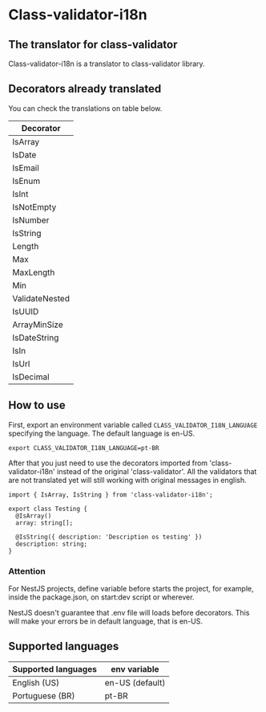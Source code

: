 # Class-validator-i18n

## The translator for class-validator

Class-validator-i18n is a translator to class-validator library.

## Decorators already translated

You can check the translations on table below.

| Decorator      |
| -------------- |
| IsArray        |
| IsDate         |
| IsEmail        |
| IsEnum         |
| IsInt          |
| IsNotEmpty     |
| IsNumber       |
| IsString       |
| Length         |
| Max            |
| MaxLength      |
| Min            |
| ValidateNested |
| IsUUID         |
| ArrayMinSize   |
| IsDateString   |
| IsIn           |
| IsUrl          |
| IsDecimal      |

## How to use

First, export an environment variable called `CLASS_VALIDATOR_I18N_LANGUAGE` specifying the language.
The default language is en-US.

```
export CLASS_VALIDATOR_I18N_LANGUAGE=pt-BR
```

After that you just need to use the decorators imported from 'class-validator-i18n' instead of the original 'class-validator'.
All the validators that are not translated yet will still working with original messages in english.

```
import { IsArray, IsString } from 'class-validator-i18n';

export class Testing {
  @IsArray()
  array: string[];

  @IsString({ description: 'Description os testing' })
  description: string;
}
```

### Attention

For NestJS projects, define variable before starts the project, for example, inside the package.json, on start:dev script or wherever.

NestJS doesn't guarantee that .env file will loads before decorators. This will make your errors be in default language, that is en-US.

## Supported languages

| Supported languages | env variable    |
| ------------------- | --------------- |
| English (US)        | en-US (default) |
| Portuguese (BR)     | pt-BR           |
